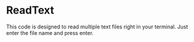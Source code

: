 # ReadText
This code is designed to read multiple text files right in your terminal. Just enter the file name and press enter.
